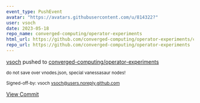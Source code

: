 ```yaml
---
event_type: PushEvent
avatar: "https://avatars.githubusercontent.com/u/814322?"
user: vsoch
date: 2023-05-18
repo_name: converged-computing/operator-experiments
html_url: https://github.com/converged-computing/operator-experiments/commit/cf32c765413b5cbc5b7807ff12558d34b737d337
repo_url: https://github.com/converged-computing/operator-experiments
---
```


<a href='https://github.com/vsoch' target='_blank'>vsoch</a> pushed to <a href='https://github.com/converged-computing/operator-experiments' target='_blank'>converged-computing/operator-experiments</a>

<small>do not save over vnodes.json, special vanessasaur nodes!

Signed-off-by: vsoch <vsoch@users.noreply.github.com></small>

<a href='https://github.com/converged-computing/operator-experiments/commit/cf32c765413b5cbc5b7807ff12558d34b737d337' target='_blank'>View Commit</a>